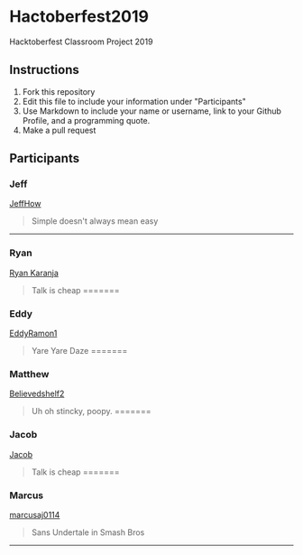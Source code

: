 # Hactoberfest2019
Hacktoberfest Classroom Project 2019

## Instructions
1. Fork this repository
2. Edit this file to include your information under "Participants"
3. Use Markdown to include your name or username, link to your Github Profile, and a programming quote.
4. Make a pull request

## Participants

### Jeff 
[JeffHow](https://github.com/jeffhow/)
> Simple doesn't always mean easy
---

### Ryan
[Ryan Karanja](https://github.com/Ryan-Karanja)
> Talk is cheap
=======

### Eddy
[EddyRamon1](https://github.com/EddyRamon1/)
> Yare Yare Daze
=======

### Matthew
[Believedshelf2](https://github.com/believedshelf2/)
> Uh oh stincky, poopy.
=======

### Jacob
[Jacob](https://github.com/jake112311/)
>Talk is cheap
=======

### Marcus
[marcusaj0114](https://github.com/marcusaj0114/)
> Sans Undertale in Smash Bros
---
